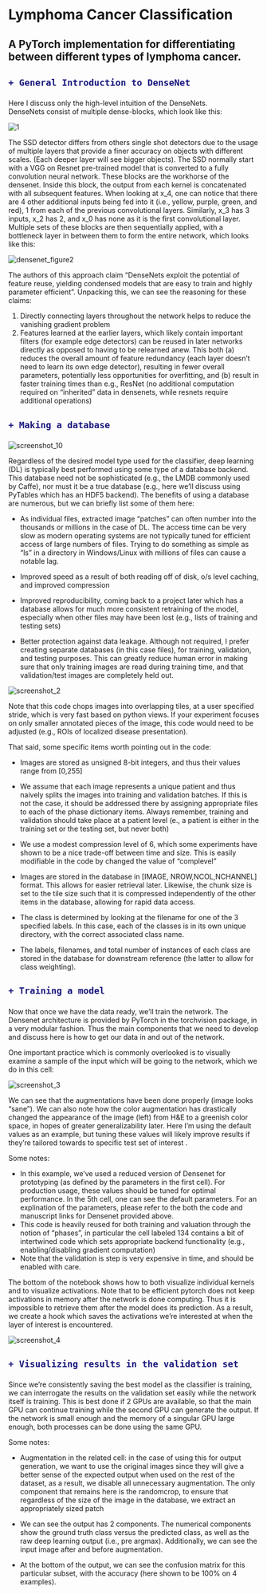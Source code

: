 # Lymphoma Cancer Classification

## A PyTorch implementation for differentiating between different types of lymphoma cancer.

<h2>

```diff
+ General Introduction to DenseNet
```

</h2>

<p1>

Here I discuss only the high-level intuition of the DenseNets.  
DenseNets consist of multiple dense-blocks, which look like this:
</p1>

![1](https://user-images.githubusercontent.com/30608533/50726520-9ac87e80-111f-11e9-92b3-8184d09ad9ca.png)
<p2>

The SSD detector differs from others single shot detectors due to the usage of multiple layers that provide a finer accuracy on objects with different scales. (Each deeper layer will see bigger objects).
The SSD normally start with a VGG on Resnet pre-trained model that is converted to a fully convolution neural network. 
These blocks are the workhorse of the densenet. Inside this block, the output from each kernel is concatenated with all subsequent features. When looking at x_4, one can notice that there are 4 other additional inputs being fed into it (i.e., yellow, purple, green, and red), 1 from each of the previous convolutional layers. Similarly, x_3 has 3 inputs, x_2 has 2, and x_0 has none as it is the first convolutional layer.
Multiple sets of these blocks are then sequentially applied, with a bottleneck layer in between them to form the entire network, which looks like this:

</p2>

![densenet_figure2](https://user-images.githubusercontent.com/30608533/50726551-fb57bb80-111f-11e9-86ea-55e8044a7cd1.png)

<p3>

The authors of this approach claim “DenseNets exploit the potential of feature reuse, yielding condensed models that are easy to train and highly parameter efficient”.
Unpacking this, we can see the reasoning for these claims:
1) Directly connecting layers throughout the network helps to reduce the vanishing gradient problem
2) Features learned at the earlier layers, which likely contain important filters (for example edge detectors) can be reused in later networks directly as opposed to having to be relearned anew. This both (a) reduces the overall amount of feature redundancy (each layer doesn’t need to learn its own edge detector), resulting in fewer overall parameters, potentially less opportunities for overfitting, and (b) result in faster training times than e.g., ResNet (no additional computation required on “inherited” data in densenets, while resnets require additional operations)

</p3>

<h2>
  
```diff
+ Making a database
```
</h2>
  
![screenshot_10](https://user-images.githubusercontent.com/30608533/50726745-7326e580-1122-11e9-8349-21a672af4ba5.jpg)

<p5>
  
Regardless of the desired model type used for the classifier, deep learning (DL) is typically best performed using some type of a database backend. This database need not be sophisticated (e.g., the LMDB commonly used by Caffe), nor must it be a true database (e.g., here we’ll discuss using PyTables which has an HDF5 backend). The benefits of using a database are numerous, but we can briefly list some of them here:
- As individual files, extracted image “patches” can often number into the thousands or millions in the case of DL. The access time can be very slow as modern operating systems are not typically tuned for efficient access of large numbers of files. Trying to do something as simple as “ls” in a directory in Windows/Linux with millions of files can cause a notable lag.

- Improved speed as a result of both reading off of disk, o/s level caching, and improved compression

- Improved reproducibility, coming back to a project later which has a database allows for much more consistent retraining of the model, especially when other files may have been lost (e.g., lists of training and testing sets)

- Better protection against data leakage. Although not required, I prefer creating separate databases (in this case files), for training, validation, and testing purposes. This can greatly reduce human error in making sure that only training images are read during training time, and that validation/test images are completely held out.

</p5>

![screenshot_2](https://user-images.githubusercontent.com/30608533/50726860-d5ccb100-1123-11e9-91fd-a7e2c4ccd407.jpg)


<p6>

Note that this code chops images into overlapping tiles, at a user specified stride, which is very fast based on python views. If your experiment focuses on only smaller annotated pieces of the image, this code would need to be adjusted (e.g., ROIs of localized disease presentation).
  
</p6>


<p7>
  
That said, some specific items worth pointing out in the code:

- Images are stored as unsigned 8-bit integers, and thus their values range from [0,255]

- We assume that each image represents a unique patient and thus naively splits the images into training and validation batches. If this is not the case, it should be addressed there by assigning appropriate files to each of the phase dictionary items. Always remember, training and validation should take place at a patient level (e., a patient is either in the training set or the testing set, but never both)

- We use a modest compression level of 6, which some experiments have shown to be a nice trade-off between time and size. This is easily modifiable in the code by changed the value of “complevel”

- Images are stored in the database in [IMAGE, NROW,NCOL,NCHANNEL] format. This allows for easier retrieval later. Likewise, the chunk size is set to the tile size such that it is compressed independently of the other items in the database, allowing for rapid data access.

- The class is determined by looking at the filename for one of the 3 specified labels. In this case, each of the classes is in its own unique directory, with the correct associated class name.

- The labels, filenames, and total number of instances of each class are stored in the database for downstream reference (the latter to allow for class weighting).

</p7>

<h2>

```diff
+ Training a model
```

</h2>

<p8>
  
  Now that once we have the data ready, we’ll train the network. The Densenet architecture is provided by PyTorch in the torchvision package, in a very modular fashion. Thus the main components that we need to develop and discuss here is how to get our data in and out of the network.
</p8>

<p9>

One important practice which is commonly overlooked is to visually examine a sample of the input which will be going to the network, which we do in this cell:
</p9>

![screenshot_3](https://user-images.githubusercontent.com/30608533/50727772-c4d66c80-1130-11e9-8a39-e3905fb008ec.jpg)

<p11>
  
We can see that the augmentations have been done properly (image looks “sane”). We can also note how the color augmentation has drastically changed the appearance of the image (left) from H&E to a greenish color space, in hopes of greater generalizability later. Here I’m using the default values as an example, but tuning these values will likely improve results if they’re tailored towards to specific test set of interest
.</p11>

<p12>
  
Some notes:
- In this example, we’ve used a reduced version of Densenet for prototyping (as defined by the parameters in the first cell). For production usage, these values should be tuned for optimal performance. In the 5th cell, one can see the default parameters. For an explination of the parameters, please refer to the both the code and manuscript links for Densenet provided above.
-  This code is heavily reused for both training and valuation through the notion of “phases”, in particular the cell labeled 134 contains a bit of intertwined code which sets appropriate backend functionality (e.g., enabling/disabling gradient computation)
- Note that the validation is step is very expensive in time, and should be enabled with care.
</p12>

<p13>
  
The bottom of the notebook shows how to both visualize individual kernels and to visualize activations. Note that to be efficient pytorch does not keep activations in memory after the network is done computing. Thus it is impossible to retrieve them after the model does its prediction. As a result, we create a hook which saves the activations we’re interested at when the layer of interest is encountered.
</p13>

![screenshot_4](https://user-images.githubusercontent.com/30608533/50728012-ae321480-1134-11e9-8ace-d27fe71b5560.jpg)

<h2>

```diff
+ Visualizing results in the validation set
```

</h2>


<p14>

Since we’re consistently saving the best model as the classifier is training, we can interrogate the results on the validation set easily while the network itself is training. This is best done if 2 GPUs are available, so that the main GPU can continue training while the second GPU can generate the output. If the network is small enough and the memory of a singular GPU large enough, both processes can be done using the same GPU.

Some notes:
-  Augmentation in the related cell: in the case of using this for output generation, we want to use the original images since they will give a better sense of the expected output when used on the rest of the dataset, as a result, we disable all unnecessary augmentation. The only component that remains here is the randomcrop, to ensure that regardless of the size of the image in the database, we extract an appropriately sized patch

-  We can see the output has 2 components. The numerical components show the ground truth class versus the predicted class, as well as the raw deep learning output (i.e., pre argmax). Additionally, we can see the input image after and before augmentation.
- At the bottom of the output, we can see the confusion matrix for this particular subset, with the accuracy (here shown to be 100% on 4 examples).

</p14>

